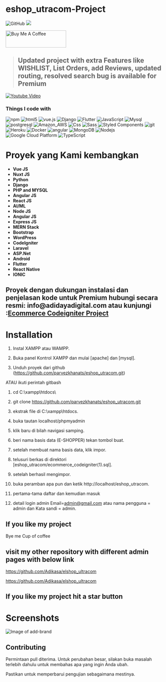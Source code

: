 # eshop_utracom-Project

![GitHub](https://img.shields.io/github/license/parvezkhanats/eshop_utracom)
![](https://visitor-badge.glitch.me/badge?page_id=parvezkhanats.shop)

<a href="https://www.buymeacoffee.com/parvezkhanats" target="_blank"><img src="https://cdn.buymeacoffee.com/buttons/v2/default-yellow.png" alt="Buy Me A Coffee" width="195" height="55"></a>

> ## Updated project with extra Features like WISHLIST, List Orders, add Reviews, updated routing, resolved search bug is available for Premium 

[![Youtube Video]()]()

<h3>Things I code with</h3>
<p>
  <img alt="npm" src="https://img.shields.io/badge/-NPM-CB3837?style=flat-square&logo=npm&logoColor=white" />
  <img alt="html5" src="https://img.shields.io/badge/-HTML5-E34F26?style=flat-square&logo=html5&logoColor=white" />
  <img src="https://img.shields.io/static/v1?label=Vue.js&amp;message=v2.6&amp;color=4FC08D&amp;style=flat-square&amp;logo=vue.js&amp;logoColor=ffffff" alt="vue.js">
  <img alt="Django" src="https://img.shields.io/badge/Django-092E20?style=flat-square&logo=django&logoColor=white" />
  <img alt="Flutter" src="https://img.shields.io/badge/Flutter-02569B?style=flat-square&logo=flutter&logoColor=white" />
  <img alt="JavaScript" src="https://img.shields.io/badge/JavaScript-323330?style=flat-square&logo=javascript&logoColor=F7DF1E" />
  <img alt="Mysql" src="https://img.shields.io/badge/MySQL-00000F?style=flat-square&logo=mysql&logoColor=white" />
  <img alt="postgresql" src="https://img.shields.io/badge/PostgreSQL-316192?style=flat-square&logo=postgresql&logoColor=white" />
  <img alt="Amazon_AWS" src="https://img.shields.io/badge/Amazon_AWS-232F3E?style=flat-square&logo=amazon-aws&logoColor=white" />
  <img alt="Css" src="https://img.shields.io/badge/CSS-239120?&style=flat-square&logo=css3&logoColor=white" />
  <img alt="Sass" src="https://img.shields.io/badge/-Sass-CC6699?style=flat-square&logo=sass&logoColor=white" />
  <img alt="Styled Components" src="https://img.shields.io/badge/-Styled_Components-db7092?style=flat-square&logo=styled-components&logoColor=white" />
  <img alt="git" src="https://img.shields.io/badge/-Git-F05032?style=flat-square&logo=git&logoColor=white" />
  <img alt="Heroku" src="https://img.shields.io/badge/-Heroku-430098?style=flat-square&logo=heroku&logoColor=white" />
  <img alt="Docker" src="https://img.shields.io/badge/-Docker-46a2f1?style=flat-square&logo=docker&logoColor=white" />
  <img alt="angular" src="https://img.shields.io/badge/-Angular-DD0031?style=flat-square&logo=angular&logoColor=white" />
  <img alt="MongoDB" src="https://img.shields.io/badge/-MongoDB-13aa52?style=flat-square&logo=mongodb&logoColor=white" />
  <img alt="Nodejs" src="https://img.shields.io/badge/-Nodejs-43853d?style=flat-square&logo=Node.js&logoColor=white" />
  <img alt="Google Cloud Platform" src="https://img.shields.io/badge/-Google_Cloud_Platform-1a73e8?style=flat-square&logo=google-cloud&logoColor=white" />
  <img alt="TypeScript" src="https://img.shields.io/badge/-TypeScript-007ACC?style=flat-square&logo=typescript&logoColor=white" />
  
</p>
<h1>Proyek yang Kami kembangkan</h1>

<ul>
	<li><b>Vue JS</b></li>
	<li><b>Nuxt JS</b></li>
	<li><b>Python</b></li>
	<li><b>Django</b></li>
	<li><b>PHP and MYSQL</b></li>
	<li><b>Angular JS</b></li>
	<li><b>React JS</b></li>
	<li><b>AI/ML</b></li>
  <li><b>Node JS</b></li>
  <li><b>Angular JS</b></li>
  <li><b>Express JS</b></li>
  <li><b>MERN Stack</b></li>
  <li><b>Bootstrap</b></li>
  <li><b>WordPress</b></li>
  <li><b>CodeIgniter</b></li>
  <li><b>Laravel</b></li>
  <li><b>ASP.Net</b></li>
  <li><b>Android</b></li>
  <li><b>Flutter</b></li>
  <li><b>React Native</b></li>
  <li><b>IONIC</b></li>
</ul>
<h2> Proyek dengan dukungan instalasi dan penjelasan kode untuk Premium hubungi secara resmi: info@adidayadigital.com atau kunjungi :<a href="">Ecommerce Codeigniter Project</a></h2>

# Installation
1. Instal XAMPP atau WAMPP.

2. Buka panel Kontrol XAMPP dan mulai [apache] dan [mysql].

3. Unduh proyek dari github (https://github.com/parvezkhanats/eshop_utracom.git)

ATAU ikuti perintah gitbash

1. cd C:\\xampp\htdocs\

2. git clone https://github.com/parvezkhanats/eshop_utracom.git

4. ekstrak file di C:\\xampp\htdocs\.

5. buka tautan localhost/phpmyadmin

6. klik baru di bilah navigasi samping.

7. beri nama basis data (E-SHOPPER) tekan tombol buat.

8. setelah membuat nama basis data, klik impor.

9. telusuri berkas di direktori [eshop_utracom/ecommerce_codeigniter(1).sql].

10. setelah berhasil mengimpor.

11. buka peramban apa pun dan ketik http://localhost/eshop_utracom.

12. pertama-tama daftar dan kemudian masuk

13. detail login admin Email=admin@gmail.com atau nama pengguna = admin dan Kata sandi = admin.

## If you like my project 
Bye me Cup of coffee


## visit my other repository with different admin pages with below link
https://github.com/Adikasa/elshop_ultracom

https://github.com/Adikasa/elshop_ultracom

##  If you like my project hit a star button



# Screenshots
![Image of add-brand](https://github.com/parvezkhanats/eshop_utracom/blob/master/screenshots/add-brand.png)






## Contributing
Permintaan pull diterima. Untuk perubahan besar, silakan buka masalah terlebih dahulu untuk membahas apa yang ingin Anda ubah.

Pastikan untuk memperbarui pengujian sebagaimana mestinya.
